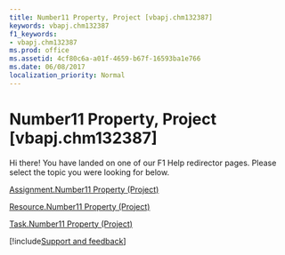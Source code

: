```yaml
---
title: Number11 Property, Project [vbapj.chm132387]
keywords: vbapj.chm132387
f1_keywords:
- vbapj.chm132387
ms.prod: office
ms.assetid: 4cf80c6a-a01f-4659-b67f-16593ba1e766
ms.date: 06/08/2017
localization_priority: Normal
---
```



# Number11 Property, Project [vbapj.chm132387]

Hi there! You have landed on one of our F1 Help redirector pages. Please select the topic you were looking for below.

[Assignment.Number11 Property (Project)](https://msdn.microsoft.com/library/fcb31200-1139-3c55-0413-40a6619a2b07%28Office.15%29.aspx)

[Resource.Number11 Property (Project)](https://msdn.microsoft.com/library/6658205e-afa4-54c5-6897-6ec0ff46ca0b%28Office.15%29.aspx)

[Task.Number11 Property (Project)](https://msdn.microsoft.com/library/f29e98b0-f25a-45ca-037e-3a2eaa54bef5%28Office.15%29.aspx)

[!include[Support and feedback](~/includes/feedback-boilerplate.md)]
